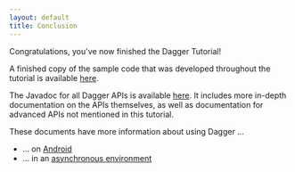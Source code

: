 ```yaml
---
layout: default
title: Conclusion
---
```

Congratulations, you've now finished the Dagger Tutorial!

A finished copy of the sample code that was developed throughout the tutorial is
available [here][sample code].

The Javadoc for all Dagger APIs is available [here][javadoc]. It includes more
in-depth documentation on the APIs themselves, as well as documentation for
advanced APIs not mentioned in this tutorial.

These documents have more information about using Dagger …

-   … on [Android](https://dagger.dev/android)
-   … in an [asynchronous environment](https://dagger.dev/producers)

[javadoc]: https://dagger.dev/api/latest
[sample code]: https://github.com/google/dagger/tree/master/java/dagger/example/atm

